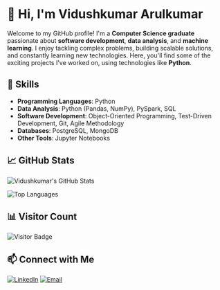 # 👋 Hi, I'm Vidushkumar Arulkumar

Welcome to my GitHub profile! I'm a **Computer Science graduate** passionate about **software development**, **data analysis**, and **machine learning**. I enjoy tackling complex problems, building scalable solutions, and constantly learning new technologies. Here, you'll find some of the exciting projects I've worked on, using technologies like **Python**.

## 🚀 Skills
- **Programming Languages**: Python
- **Data Analysis**: Python (Pandas, NumPy), PySpark, SQL
- **Software Development**: Object-Oriented Programming, Test-Driven Development, Git, Agile Methodology
- **Databases**: PostgreSQL, MongoDB
- **Other Tools**: Jupyter Notebooks

## 📈 GitHub Stats
![Vidushkumar's GitHub Stats](https://github-readme-stats.vercel.app/api?username=yourusername&show_icons=true&theme=radical)

![Top Languages](https://github-readme-stats.vercel.app/api/top-langs/?username=yourusername&layout=compact&theme=radical)

## 📊 Visitor Count
![Visitor Badge](https://visitor-badge.glitch.me/badge?page_id=yourusername.yourusername)

## 📫 Connect with Me
[![LinkedIn](https://img.shields.io/badge/LinkedIn-0077B5?style=for-the-badge&logo=linkedin&logoColor=white)](https://linkedin.com/in/v-arulkumar) 
[![Email](https://img.shields.io/badge/Email-D14836?style=for-the-badge&logo=gmail&logoColor=white)](mailto:varulkumar142@gmail.com)
